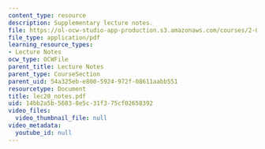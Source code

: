 ```yaml
---
content_type: resource
description: Supplementary lecture notes.
file: https://ol-ocw-studio-app-production.s3.amazonaws.com/courses/2-002-mechanics-and-materials-ii-spring-2004/14bb2a5b56838e5c31f375cf02658392_lec20_notes.pdf
file_type: application/pdf
learning_resource_types:
- Lecture Notes
ocw_type: OCWFile
parent_title: Lecture Notes
parent_type: CourseSection
parent_uid: 54a325eb-e800-5924-972f-08611aabb551
resourcetype: Document
title: lec20_notes.pdf
uid: 14bb2a5b-5683-8e5c-31f3-75cf02658392
video_files:
  video_thumbnail_file: null
video_metadata:
  youtube_id: null
---
```

